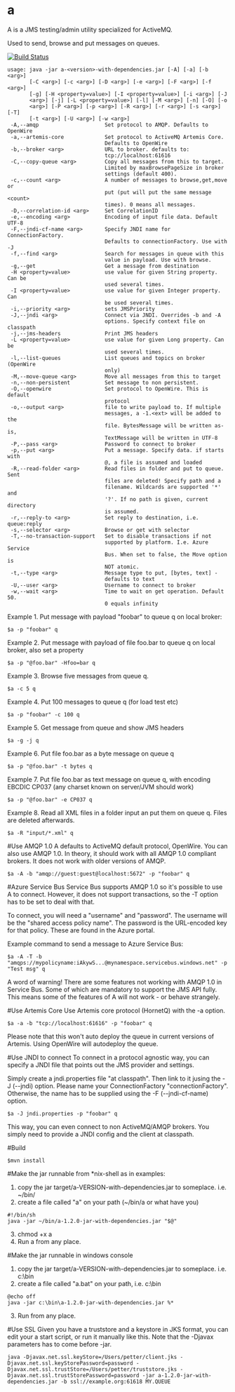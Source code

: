 a
=

A is a JMS testing/admin utility specialized for ActiveMQ.

Used to send, browse and put messages on queues.

[![Build Status](https://travis-ci.org/fmtn/a.svg?branch=master)](https://travis-ci.org/fmtn/a)


```
usage: java -jar a-<version>-with-dependencies.jar [-A] [-a] [-b <arg>]
       [-C <arg>] [-c <arg>] [-D <arg>] [-e <arg>] [-F <arg>] [-f <arg>]
       [-g] [-H <property=value>] [-I <property=value>] [-i <arg>] [-J
       <arg>] [-j] [-L <property=value>] [-l] [-M <arg>] [-n] [-O] [-o
       <arg>] [-P <arg>] [-p <arg>] [-R <arg>] [-r <arg>] [-s <arg>] [-T]
       [-t <arg>] [-U <arg>] [-w <arg>]
 -A,--amqp                     Set protocol to AMQP. Defaults to OpenWire
 -a,--artemis-core             Set protocol to ActiveMQ Artemis Core.
                               Defaults to OpenWire
 -b,--broker <arg>             URL to broker. defaults to:
                               tcp://localhost:61616
 -C,--copy-queue <arg>         Copy all messages from this to target.
                               Limited by maxBrowsePageSize in broker
                               settings (default 400).
 -c,--count <arg>              A number of messages to browse,get,move or
                               put (put will put the same message <count>
                               times). 0 means all messages.
 -D,--correlation-id <arg>     Set CorrelationID
 -e,--encoding <arg>           Encoding of input file data. Default UTF-8
 -F,--jndi-cf-name <arg>       Specify JNDI name for ConnectionFactory.
                               Defaults to connectionFactory. Use with -J
 -f,--find <arg>               Search for messages in queue with this
                               value in payload. Use with browse.
 -g,--get                      Get a message from destination
 -H <property=value>           use value for given String property. Can be
                               used several times.
 -I <property=value>           use value for given Integer property. Can
                               be used several times.
 -i,--priority <arg>           sets JMSPriority
 -J,--jndi <arg>               Connect via JNDI. Overrides -b and -A
                               options. Specify context file on classpath
 -j,--jms-headers              Print JMS headers
 -L <property=value>           use value for given Long property. Can be
                               used several times.
 -l,--list-queues              List queues and topics on broker (OpenWire
                               only)
 -M,--move-queue <arg>         Move all messages from this to target
 -n,--non-persistent           Set message to non persistent.
 -O,--openwire                 Set protocol to OpenWire. This is default
                               protocol
 -o,--output <arg>             file to write payload to. If multiple
                               messages, a -1.<ext> will be added to the
                               file. BytesMessage will be written as-is,
                               TextMessage will be written in UTF-8
 -P,--pass <arg>               Password to connect to broker
 -p,--put <arg>                Put a message. Specify data. if starts with
                               @, a file is assumed and loaded
 -R,--read-folder <arg>        Read files in folder and put to queue. Sent
                               files are deleted! Specify path and a
                               filename. Wildcards are supported '*' and
                               '?'. If no path is given, current directory
                               is assumed.
 -r,--reply-to <arg>           Set reply to destination, i.e. queue:reply
 -s,--selector <arg>           Browse or get with selector
 -T,--no-transaction-support   Set to disable transactions if not
                               supported by platform. I.e. Azure Service
                               Bus. When set to false, the Move option is
                               NOT atomic.
 -t,--type <arg>               Message type to put, [bytes, text] -
                               defaults to text
 -U,--user <arg>               Username to connect to broker
 -w,--wait <arg>               Time to wait on get operation. Default 50.
                               0 equals infinity
```

Example 1. Put message with payload "foobar" to queue q on local broker:
    
    $a -p "foobar" q

Example 2. Put message with payload of file foo.bar to queue q on local broker, also set a property
    
    $a -p "@foo.bar" -Hfoo=bar q

Example 3. Browse five messages from queue q.
 
    $a -c 5 q

Example 4. Put 100 messages to queue q (for load test etc)

    $a -p "foobar" -c 100 q

Example 5. Get message from queue and show JMS headers
    
    $a -g -j q

Example 6. Put file foo.bar as a byte message on queue q
    
    $a -p "@foo.bar" -t bytes q

Example 7. Put file foo.bar as text message on queue q, with encoding EBCDIC CP037 (any charset known on server/JVM should work)
    
    $a -p "@foo.bar" -e CP037 q
    
Example 8. Read all XML files in a folder input an put them on queue q. Files are deleted afterwards.

    $a -R "input/*.xml" q

#Use AMQP 1.0
A defaults to ActiveMQ default protocol, OpenWire. You can also use AMQP 1.0.
In theory, it should work with all AMQP 1.0 compliant brokers. It does not work with older versions of AMQP.

    $a -A -b "amqp://guest:guest@localhost:5672" -p "foobar" q
    
    
#Azure Service Bus
Service Bus supports AMQP 1.0 so it's possible to use A to connect.
However, it does not support transactions, so the -T option has to be set to deal with that.

To connect, you will need a "username" and "password". The username will be the "shared access policy name".
The password is the URL-encoded key for that policy. These are found in the Azure portal.

Example command to send a message to Azure Service Bus:

	$a -A -T -b "amqps://mypolicyname:iAkywS...@mynamespace.servicebus.windows.net" -p "Test msg" q


A word of warning! There are some features not working with AMQP 1.0 in Service Bus. Some of which are mandatory to support the JMS API fully.
This means some of the features of A will not work - or behave strangely.

#Use Artemis Core
Use Artemis core protocol (HornetQ) with the -a option.

    $a -a -b "tcp://localhost:61616" -p "foobar" q

Please note that this won't auto deploy the queue in current versions of Artemis. Using OpenWire will autodeploy the queue.

#Use JNDI to connect
To connect in a protocol agnostic way, you can specify a JNDI file that points out the JMS provider and settings.

Simply create a jndi.properties file "at classpath". Then link to it jusing the -J (--jndi) option. Please name your
ConnectionFactory "connectionFactory". Otherwise, the name has to be supplied using the -F (--jndi-cf-name) option.

    $a -J jndi.properties -p "foobar" q

This way, you can even connect to non ActiveMQ/AMQP brokers. You simply need to provide a JNDI config and the client at classpath.

#Build

    $mvn install

#Make the jar runnable from *nix-shell as in examples:
1. copy the jar target/a-VERSION-with-dependencies.jar to someplace. i.e. ~/bin/
2. create a file called "a" on your path (~/bin/a or what have you)
```  
#!/bin/sh
java -jar ~/bin/a-1.2.0-jar-with-dependencies.jar "$@"
```
3. chmod +x a
4. Run a from any place.

#Make the jar runnable in windows console
1. copy the jar target/a-VERSION-with-dependencies.jar to someplace. i.e. c:\bin
2. create a file called "a.bat" on your path, i.e. c:\bin
```
@echo off
java -jar c:\bin\a-1.2.0-jar-with-dependencies.jar %*
```
3. Run from any place.


#Use SSL
Given you have a truststore and a keystore in JKS format, you can edit your a start script, or run it manually like this.
Note that the -Djavax parameters has to come before -jar. 
```
java -Djavax.net.ssl.keyStore=/Users/petter/client.jks -Djavax.net.ssl.keyStorePassword=password -Djavax.net.ssl.trustStore=/Users/petter/truststore.jks -Djavax.net.ssl.trustStorePassword=password -jar a-1.2.0-jar-with-dependencies.jar -b ssl://example.org:61618 MY.QUEUE 

```